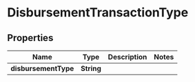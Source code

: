 
# DisbursementTransactionType

## Properties
Name | Type | Description | Notes
------------ | ------------- | ------------- | -------------
**disbursementType** | **String** |  | 



